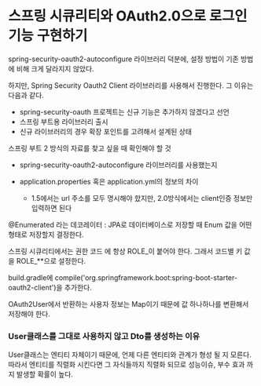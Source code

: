 # 스프링 시큐리티와 OAuth2.0으로 로그인 기능 구현하기
spring-security-oauth2-autoconfigure 라이브러리 덕분에, 설정 방법이 기존 방법에 비해 크게 달라지지 않았다.

하지만, Spring Security Oauth2 Client 라이브러리를 사용해서 진행한다. 그 이유는 다음과 같다.

 - spring-security-oauth 프로젝트는 신규 기능은 추가하지 않겠다고 선언
 - 스프링 부트용 라이브러리 출시
 - 신규 라이브러리의 경우 확장 포인트를 고려해서 설계된 상태

스프링 부트 2 방식의 자료를 찾고 싶을 때 확인해야 할 것

 - spring-security-oauth2-autoconfigure 라이브러리를 사용했는지
 - application.properties 혹은 application.yml의 정보의 차이
    
     - 1.5에서는 url 주소를 모두 명시해야 핬지만, 2.0방식에서는 client인증 정보만 입력하면 된다

@Enumerated 라는 데코레이터 : JPA로 데이터베이스로 저장할 때 Enum 값을 어떤 형태로 저장할지 결정한다.

스프링 시큐리티에서는 권한 코드 에 항상 ROLE_이 붙어야 한다. 그래서 코드별 키 값을 ROLE_**으로 설정한다.

build.gradle에 compile('org.springframework.boot:spring-boot-starter-oauth2-client')을 추가한다.

OAuth2User에서 반환하는 사용자 정보는 Map이기 때문에 값 하나하나를 변환해서 저장해야 한다.

### User클래스를 그대로 사용하지 않고 Dto를 생성하는 이유
User클래스는 엔티티 자체이기 때문에, 언제 다른 엔티티와 관계가 형성 될 지 모른다. 따라서 엔티티를 직렬화 시킨다면 그 자식들까지 직렬화 되므로 성능이슈, 부수 효과 까지 발생할 확률이 높다.


